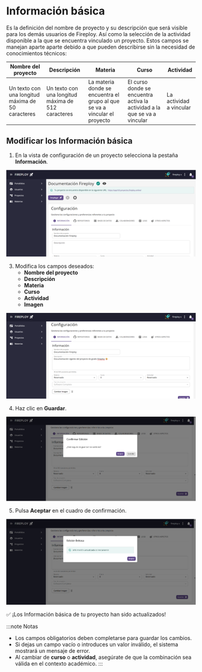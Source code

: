 # Información básica

Es la definición del nombre de proyecto y su descripción que será visible para los demás usuarios de Fireploy. Así como la selección de la actividad disponible a la que se encuentra vinculado un proyecto. Estos campos se manejan aparte aparte debido a que pueden describirse sin la necesidad de conocimientos técnicos:

| Nombre del proyecto                                | Descripción | Materia | Curso | Actividad |
| -------------------------------------------------- | ----------- | ------- |-------|-----------|
| Un texto con una longitud máxima de 50 caracteres  | Un texto con una longitud máxima de 512 caracteres   | La materia donde se encuentra el grupo al que se va a vincular el proyecto    | El curso donde se encuentra activa la actividad a la que se va a vincular | La actividad a vincular |

## Modificar los Información básica

1. En la vista de configuración de un proyecto selecciona la pestaña **Información**.

![alt text](image.png)


3. Modifica los campos deseados:
    - **Nombre del proyecto**
    - **Descripción**
    - **Materia**
    - **Curso**
    - **Actividad**
    - **Imagen**

![alt text](image-1.png)

4. Haz clic en **Guardar**.

![alt text](image-2.png)

5. Pulsa **Aceptar** en el cuadro de confirmación.  

![alt text](image-3.png)

✅ ¡Los Información básica de tu proyecto han sido actualizados!

:::note Notas
- Los campos obligatorios deben completarse para guardar los cambios.
- Si dejas un campo vacío o introduces un valor inválido, el sistema mostrará un mensaje de error.
- Al cambiar de **curso** o **actividad**, asegúrate de que la combinación sea válida en el contexto académico.
:::
